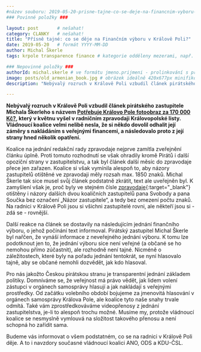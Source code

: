```yaml
---
#název souboru: 2019-05-20-prisne-tajne-co-se-deje-na-financnim-vyboru-v-kr-poli.md
### Povinné položky ###

layout: post       # nešahat!
category: CLANKY   # nešahat!
title: "Přísně tajné: co se děje na Finančním výboru v Králově Poli?"
date: 2019-05-20   # formát YYYY-MM-DD
author: Michal Škerle
tags: krpole transparence finance # kategorie odděleny mezerami, např. volby zemědělství životní-prostředí piráti (viz https://jihomoravsky.pirati.cz/tags/)

### Nepovinné položky ###
authorId: michal.skerle # ve formátu jmeno.prijmeni - prolinkování s profilem přes uid
image: posts/old_armenian_book.jpg # obrázek ideálně 420x677px minifikovaný přes https://tinypng.com/
description: "Nebývalý rozruch v Králově Poli vzbudil článek pirátského zastupitele Michala Škerleho s názvem Potřebuje Královo Pole fotoobraz za 170 000 Kč?, který v květnu vyšel v radničním zpravodaji Královopolské listy."

---
```


**Nebývalý rozruch v Králově Poli vzbudil článek pirátského zastupitele Michala Škerleho s názvem [Potřebuje Královo Pole fotoobraz za 170 000 Kč?](https://jihomoravsky.pirati.cz/tiskove-zpravy/fotobraz-za-170000.html), který v květnu vyšel v radničním zpravodaji Královopolské listy. Vládnoucí koalice velmi nelibě nesla, že si někdo dovolil odhalit její záměry s nakládáním s veřejnými financemi, a následovalo proto z její strany hned několik opatření.**

Koalice na jednání redakční rady zpravodaje nejprve zamítla zveřejnění článku úplně. Proti tomuto rozhodnutí se však ohradily kromě Pirátů i další opoziční strany v zastupitelstvu, a tak byl článek další měsíc do zpravodaje přece jen zařazen. Koalice si však vymínila alespoň to, aby názory zastupitelů otištěné ve zpravodaji měly rozsah max. 1850 znaků. Michal Škerle tak sice musel svůj článek podstatně zkrátit, text ale uveřejněn byl. K zamyšlení však je, proč byly ve stejném čísle [zpravodaje](https://www.kralovopole.brno.czbagrrr/File.ashx?id_org=80903&id_dokumenty=625312&fbclid=IwAR2ii61Ryn3a703E6xx_BX6PQpFphTLttaJ0gbHKJb20cn2uK0qF0ARz-po){:target="_blank"} otištěny i názory dalších dvou koaličních zastupitelů pana Svobody a pana Součka bez označení „Názor zastupitele“, a tedy bez omezení počtu znaků. Na radnici v Králově Poli jsou si všichni zastupitelé rovni, ale někteří jsou si - zdá se - rovnější.

Další reakce na článek se dostavily na následujícím jednání finančního výboru, o jehož počínání text informoval. Pirátský zastupitel Michal Škerle byl nařčen, že vynáší informace z neveřejného jednání výboru. K tomu lze podotknout jen to, že jednání výboru sice není veřejné (a občané se ho nemohou přímo zúčastnit), ale rozhodně není tajné. Nicméně o záležitostech, které byly na pořadu jednání tentokrát, se nyní hlasovalo tajně, aby se občané nemohli dozvědět, jak kdo hlasoval. 

Pro nás jakožto Českou pirátskou stranu je transparentní jednání základem politiky. Domníváme se, že veřejnost má právo vědět, jak lidem volení zástupci v orgánech samosprávy hlasují a jak nakládají s veřejnými prostředky. Od začátku volebního období bojujeme za jmenovitá hlasování v orgánech samosprávy Králova Pole, ale koalice tyto naše snahy trvale odmítá. Také vám zprostředkováváme videopřenosy z jednání zastupitelstva, je-li to alespoň trochu možné. Musíme my, protože vládnoucí koalice se nesmyslně vymlouvá na složitost takového přenosu a není schopná ho zařídit sama. 

Budeme vás informovat o všem podstatném, co se na radnici v Králově Poli děje. A to i navzdory současné vládnoucí koalici ANO, ODS a KDU-ČSL. 
